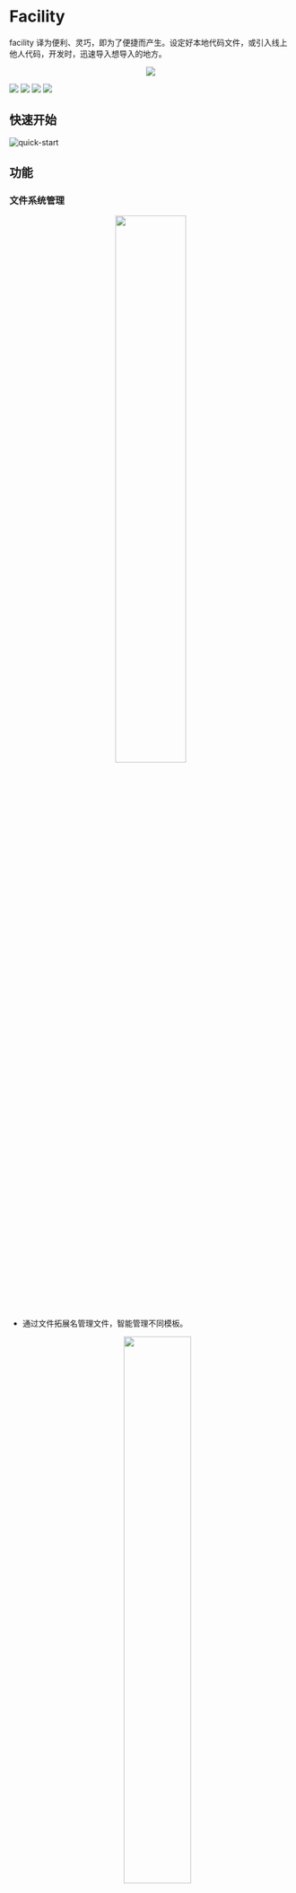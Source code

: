 # Facility

facility 译为便利、灵巧，即为了便捷而产生。设定好本地代码文件，或引入线上他人代码，开发时，迅速导入想导入的地方。

<p align="center">
    <img src="https://raw.githubusercontent.com/sillyy/facility/master/resources/icon.png"/>
</p>

[![](https://vsmarketplacebadge.apphb.com/version-short/sillyy.facility.svg)](https://marketplace.visualstudio.com/items?itemName=sillyy.facility)
[![](https://vsmarketplacebadge.apphb.com/installs-short/sillyy.facility.svg)](https://marketplace.visualstudio.com/items?itemName=sillyy.facility)
[![](https://vsmarketplacebadge.apphb.com/rating-short/sillyy.facility.svg)](https://marketplace.visualstudio.com/items?itemName=sillyy.facility)
[![](https://github.com/sillyy/facility/blob/master/LICENSE)](https://img.shields.io/github/license/sillyy/facility.svg?style=flat-square)

## 快速开始

![quick-start](https://raw.githubusercontent.com/sillyy/facility/master/docs/quick-start.gif)

## 功能

### 文件系统管理

<p align="center">
    <img src="https://raw.githubusercontent.com/sillyy/facility/master/docs/fs.png" width="50%" height="50%"/>
</p>

- 通过文件拓展名管理文件，智能管理不同模板。

  <p align="center">
      <img src="https://raw.githubusercontent.com/sillyy/facility/master/docs/folder_click.jpg" width="50%" height="50%"/>
  </p>

- 在 `Facility Explorer` 中**右键**文件夹, 可重命名、删除文件夹
  <p align="center">
      <img src="https://raw.githubusercontent.com/sillyy/facility/master/docs/file_click.jpg" width="50%" height="50%"/>
  </p>
- 在`Facility Explorer` 中**右键**文件, 可编辑、重命名、删除、插入文件

### 模板插入

<p align="center">
    <img src="https://raw.githubusercontent.com/sillyy/facility/master/docs/insert.jpg" width="50%" height="50%"/>
</p>
- 直接点击模板或者在`Facility Explorer` 中**右键**文件并选择插入，即可在当前编辑区光标处导入模板

### 模板上传

<p align="center">
    <img src="https://raw.githubusercontent.com/sillyy/facility/master/docs/show.jpg" width="50%" height="50%"/>
</p>
- 点击`Facility Explorer`右上角配置按钮，即可打开webview页面
<p align="center">
    <img src="https://raw.githubusercontent.com/sillyy/facility/master/docs/local.jpg"/>
</p>
- 本地资源，可通过点击或拖拽实现文件上传.

> 会根据文件后缀名导入文件夹中。

<p align="center">
    <img src="https://raw.githubusercontent.com/sillyy/facility/master/docs/online.jpg" />
</p>

- 网络资源(Beta)，可点击查看预览文件详情，亦可点击添加导入本地

## 更新日志

请参考[更新日志](https://github.com/sillyY/facility/blob/master/CHANGELOG.md)

## License

[MIT](https://github.com/sillyY/facility/blob/master/LICENSE) © sillyY
